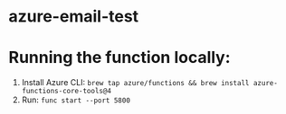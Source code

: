 # azure-email-test

# Running the function locally:
1. Install Azure CLI: `brew tap azure/functions && brew install azure-functions-core-tools@4`
2. Run: `func start --port 5800`
